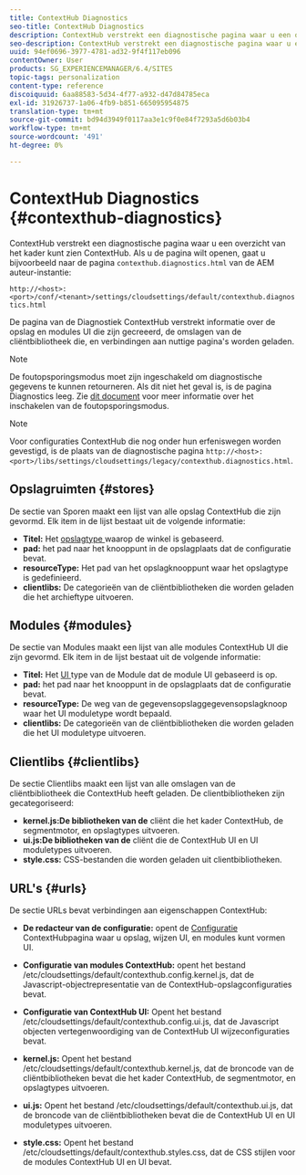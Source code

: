 ```yaml
---
title: ContextHub Diagnostics
seo-title: ContextHub Diagnostics
description: ContextHub verstrekt een diagnostische pagina waar u een overzicht van het kader ContextHub kunt zien
seo-description: ContextHub verstrekt een diagnostische pagina waar u een overzicht van het kader ContextHub kunt zien
uuid: 94ef0696-3977-4781-ad32-9f4f117eb096
contentOwner: User
products: SG_EXPERIENCEMANAGER/6.4/SITES
topic-tags: personalization
content-type: reference
discoiquuid: 6aa88583-5d34-4f77-a932-d47d84785eca
exl-id: 31926737-1a06-4fb9-b851-665095954875
translation-type: tm+mt
source-git-commit: bd94d3949f0117aa3e1c9f0e84f7293a5d6b03b4
workflow-type: tm+mt
source-wordcount: '491'
ht-degree: 0%

---
```


# ContextHub Diagnostics {#contexthub-diagnostics}

ContextHub verstrekt een diagnostische pagina waar u een overzicht van het kader kunt zien ContextHub. Als u de pagina wilt openen, gaat u bijvoorbeeld naar de pagina `contexthub.diagnostics.html` van de AEM auteur-instantie:

`http://<host>:<port>/conf/<tenant>/settings/cloudsettings/default/contexthub.diagnostics.html`

De pagina van de Diagnostiek ContextHub verstrekt informatie over de opslag en modules UI die zijn gecreeerd, de omslagen van de cliëntbibliotheek die, en verbindingen aan nuttige pagina&#39;s worden geladen.

>[!NOTE]
>
>De foutopsporingsmodus moet zijn ingeschakeld om diagnostische gegevens te kunnen retourneren. Als dit niet het geval is, is de pagina Diagnostics leeg. Zie [dit document](/help/sites-administering/contexthub-config.md#debugging-contexthub) voor meer informatie over het inschakelen van de foutopsporingsmodus.

>[!NOTE]
>
>Voor configuraties ContextHub die nog onder hun erfeniswegen worden gevestigd, is de plaats van de diagnostische pagina `http://<host>:<port>/libs/settings/cloudsettings/legacy/contexthub.diagnostics.html`.

## Opslagruimten {#stores}

De sectie van Sporen maakt een lijst van alle opslag ContextHub die zijn gevormd. Elk item in de lijst bestaat uit de volgende informatie:

* **Titel:** Het  [opslagtype ](/help/sites-developing/ch-samplestores.md) waarop de winkel is gebaseerd.
* **pad:** het pad naar het knooppunt in de opslagplaats dat de configuratie bevat.
* **resourceType:** Het pad van het opslagknooppunt waar het opslagtype is gedefinieerd.
* **clientlibs:** De categorieën van de cliëntbibliotheken die worden geladen die het archieftype uitvoeren.

## Modules {#modules}

De sectie van Modules maakt een lijst van alle modules ContextHub UI die zijn gevormd. Elk item in de lijst bestaat uit de volgende informatie:

* **Titel:** Het  [UI ](/help/sites-developing/ch-samplemodules.md) type van de Module dat de module UI gebaseerd is op.
* **pad:** het pad naar het knooppunt in de opslagplaats dat de configuratie bevat.
* **resourceType:** De weg van de gegevensopslaggegevensopslagknoop waar het UI moduletype wordt bepaald.
* **clientlibs:** De categorieën van de cliëntbibliotheken die worden geladen die het UI moduletype uitvoeren.

## Clientlibs {#clientlibs}

De sectie Clientlibs maakt een lijst van alle omslagen van de cliëntbibliotheek die ContextHub heeft geladen. De clientbibliotheken zijn gecategoriseerd:

* **kernel.js:De bibliotheken van de** cliënt die het kader ContextHub, de segmentmotor, en opslagtypes uitvoeren.
* **ui.js:De bibliotheken van de** cliënt die de ContextHub UI en UI moduletypes uitvoeren.
* **style.css:** CSS-bestanden die worden geladen uit clientbibliotheken.

## URL&#39;s {#urls}

De sectie URLs bevat verbindingen aan eigenschappen ContextHub:

* **De redacteur van de configuratie:** opent de  [Configuratie ](/help/sites-administering/contexthub-config.md) ContextHubpagina waar u opslag, wijzen UI, en modules kunt vormen UI.

* **Configuratie van modules ContextHub:** opent het bestand /etc/cloudsettings/default/contexthub.config.kernel.js, dat de Javascript-objectrepresentatie van de ContextHub-opslagconfiguraties bevat.
* **Configuratie van ContextHub UI:** Opent het bestand /etc/cloudsettings/default/contexthub.config.ui.js, dat de Javascript objecten vertegenwoordiging van de ContextHub UI wijzeconfiguraties bevat.
* **kernel.js:** Opent het bestand /etc/cloudsettings/default/contexthub.kernel.js, dat de broncode van de cliëntbibliotheken bevat die het kader ContextHub, de segmentmotor, en opslagtypes uitvoeren.
* **ui.js:** Opent het bestand /etc/cloudsettings/default/contexthub.ui.js, dat de broncode van de cliëntbibliotheken bevat die de ContextHub UI en UI moduletypes uitvoeren.
* **style.css:** Opent het bestand /etc/cloudsettings/default/contexthub.styles.css, dat de CSS stijlen voor de modules ContextHub UI en UI bevat.
